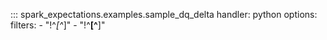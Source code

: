 
::: spark_expectations.examples.sample_dq_delta
    handler: python
    options:
        filters:
            - "!^_[^_]"
            - "!^__[^__]"
        